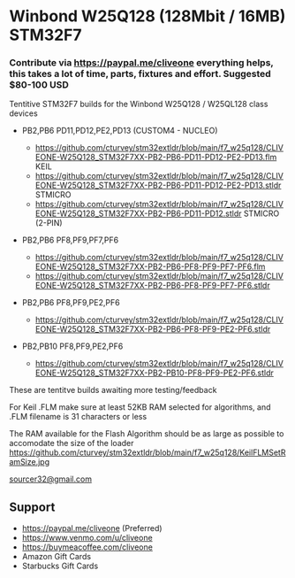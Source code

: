 # Winbond W25Q128 (128Mbit / 16MB) STM32F7
### Contribute via   https://paypal.me/cliveone  everything helps, this takes a lot of time, parts, fixtures and effort. Suggested $80-100 USD

Tentitive STM32F7 builds for the Winbond W25Q128 / W25QL128 class devices

* PB2,PB6 PD11,PD12,PE2,PD13 (CUSTOM4 - NUCLEO)
  * https://github.com/cturvey/stm32extldr/blob/main/f7_w25q128/CLIVEONE-W25Q128_STM32F7XX-PB2-PB6-PD11-PD12-PE2-PD13.flm  KEIL
  * https://github.com/cturvey/stm32extldr/blob/main/f7_w25q128/CLIVEONE-W25Q128_STM32F7XX-PB2-PB6-PD11-PD12-PE2-PD13.stldr  STMICRO
  * https://github.com/cturvey/stm32extldr/blob/main/f7_w25q128/CLIVEONE-W25Q128_STM32F7XX-PB2-PB6-PD11-PD12.stldr  STMICRO (2-PIN)

* PB2,PB6 PF8,PF9,PF7,PF6
  * https://github.com/cturvey/stm32extldr/blob/main/f7_w25q128/CLIVEONE-W25Q128_STM32F7XX-PB2-PB6-PF8-PF9-PF7-PF6.flm
  * https://github.com/cturvey/stm32extldr/blob/main/f7_w25q128/CLIVEONE-W25Q128_STM32F7XX-PB2-PB6-PF8-PF9-PF7-PF6.stldr

* PB2,PB6 PF8,PF9,PE2,PF6
  * https://github.com/cturvey/stm32extldr/blob/main/f7_w25q128/CLIVEONE-W25Q128_STM32F7XX-PB2-PB6-PF8-PF9-PE2-PF6.stldr

* PB2,PB10 PF8,PF9,PE2,PF6
  * https://github.com/cturvey/stm32extldr/blob/main/f7_w25q128/CLIVEONE-W25Q128_STM32F7XX-PB2-PB10-PF8-PF9-PE2-PF6.stldr

These are tentitve builds awaiting more testing/feedback

For Keil .FLM make sure at least 52KB RAM selected for algorithms, and .FLM filename is 31 characters or less

The RAM available for the Flash Algorithm should be as large as possible to accomodate the size of the loader
https://github.com/cturvey/stm32extldr/blob/main/f7_w25q128/KeilFLMSetRamSize.jpg

 sourcer32@gmail.com

 ##  Support
 
  *  https://paypal.me/cliveone (Preferred)
  *  https://www.venmo.com/u/cliveone
  *  https://buymeacoffee.com/cliveone
  *  Amazon Gift Cards
  *  Starbucks Gift Cards
